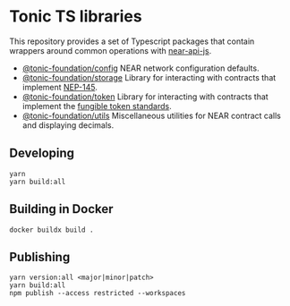 # Tonic TS libraries

This repository provides a set of Typescript packages that contain wrappers around common operations with [near-api-js](https://github.com/near/near-api-js).

- [@tonic-foundation/config](https://github.com/tonic-foundation/near-utils-ts/tree/master/packages/config) NEAR network configuration defaults.
- [@tonic-foundation/storage](https://github.com/tonic-foundation/near-utils-ts/tree/master/packages/storage) Library for interacting with contracts that implement [NEP-145](https://nomicon.io/Standards/StorageManagement).
- [@tonic-foundation/token](https://github.com/tonic-foundation/near-utils-ts/tree/master/packages/token) Library for interacting with contracts that implement the [fungible token standards](https://nomicon.io/Standards/Tokens/FungibleToken/).
- [@tonic-foundation/utils](https://github.com/tonic-foundation/near-utils-ts/tree/master/packages/utils) Miscellaneous utilities for NEAR contract calls and displaying decimals.

## Developing

```
yarn
yarn build:all
```

## Building in Docker

```
docker buildx build .
```

## Publishing

```
yarn version:all <major|minor|patch>
yarn build:all
npm publish --access restricted --workspaces
```
